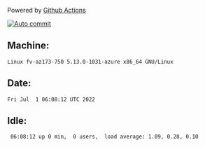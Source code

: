 Powered by [Github Actions](https://github.com/features/actions)

[![Auto commit](https://github.com/gyfary/workstation/workflows/Auto%20commit/badge.svg)](https://github.com/gyfary/workstation/actions?query=workflow%3A%22Auto+commit%22)

## Machine:
```
Linux fv-az173-750 5.13.0-1031-azure x86_64 GNU/Linux
```
## Date:
```
Fri Jul  1 06:08:12 UTC 2022
```
## Idle:
```
 06:08:12 up 0 min,  0 users,  load average: 1.09, 0.28, 0.10
```
